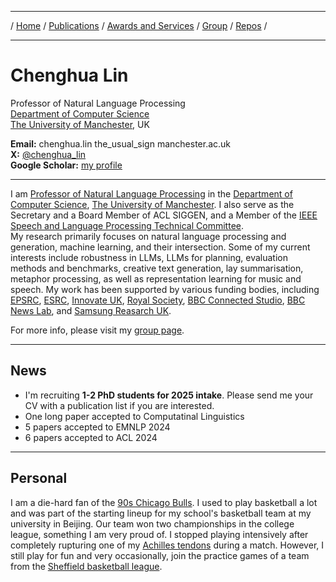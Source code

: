 ***

/ [Home](./index.md) / [Publications](./publication.md) /  [Awards and Services](./award-service.md) / [Group](./group.md) / [Repos](./repo.md) / 

***

# Chenghua Lin

Professor of Natural Language Processing \
[Department of Computer Science](https://www.cs.manchester.ac.uk/) \
[The University of Manchester](https://www.manchester.ac.uk/), UK
  
<b>Email:</b> chenghua.lin the_usual_sign manchester.ac.uk  
<b>X:</b> [@chenghua_lin](https://twitter.com/chenghua_lin)  
<b>Google Scholar:</b> [my profile](https://scholar.google.co.uk/citations?user=Tp1RdIQAAAAJ&hl=en)

***

I am [Professor of Natural Language Processing](https://research.manchester.ac.uk/en/persons/chenghua-lin) in the [Department of Computer Science](https://www.cs.manchester.ac.uk/), [The University of Manchester](https://www.manchester.ac.uk/). I also serve as the Secretary and a Board Member of ACL SIGGEN, and a Member of the [IEEE Speech and Language Processing Technical Committee](https://signalprocessingsociety.org/community-involvement/speech-and-language-processing).   
My research primarily focuses on natural language processing and generation, machine learning, and their intersection. Some of my current interests include robustness in LLMs, LLMs for planning, evaluation methods and benchmarks, creative text generation, lay summarisation, metaphor processing, as well as representation learning for music and speech.
My work has been supported by various funding bodies, including [EPSRC](https://www.ukri.org/councils/epsrc/), [ESRC](https://www.ukri.org/councils/esrc/), [Innovate UK](https://www.ukri.org/councils/innovate-uk/), [Royal Society](https://royalsociety.org/), [BBC Connected Studio](https://www.bbc.co.uk/rd/projects/connected-studio/), [BBC News Lab](https://www.bbc.co.uk/rdnewslabs/), and [Samsung Reasarch UK](https://research.samsung.com/sruk). 

For more info, please visit my [group page](https://lincedo-lab.github.io/).

***


## News
* I'm recruiting **1-2 PhD students for 2025 intake**. Please send me your CV with a publication list if you are interested. 
* One long paper accepted to Computatinal Linguistics  
* 5 papers accepted to EMNLP 2024   
* 6 papers accepted to ACL 2024 

***

## Personal  

I am a die-hard fan of the [90s Chicago Bulls](https://en.wikipedia.org/wiki/Chicago_Bulls). I used to play basketball a lot and was part of the starting lineup for my school's basketball team at my university in Beijing. Our team won two championships in the college league, something I am very proud of. I stopped playing intensively after completely rupturing one of my [Achilles tendons](https://en.wikipedia.org/wiki/Achilles_tendon_rupture) during a match. However, I still play for fun and very occasionally, join the practice games of a team from the [Sheffield basketball league](https://www.sheffieldbasketball.co.uk/). 